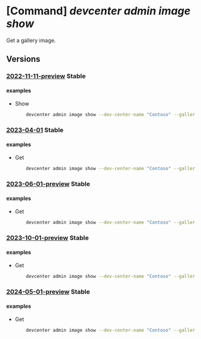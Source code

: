 # [Command] _devcenter admin image show_

Get a gallery image.

## Versions

### [2022-11-11-preview](/Resources/mgmt-plane/L3N1YnNjcmlwdGlvbnMve30vcmVzb3VyY2Vncm91cHMve30vcHJvdmlkZXJzL21pY3Jvc29mdC5kZXZjZW50ZXIvZGV2Y2VudGVycy97fS9nYWxsZXJpZXMve30vaW1hZ2VzL3t9/2022-11-11-preview.xml) **Stable**

<!-- mgmt-plane /subscriptions/{}/resourcegroups/{}/providers/microsoft.devcenter/devcenters/{}/galleries/{}/images/{} 2022-11-11-preview -->

#### examples

- Show
    ```bash
        devcenter admin image show --dev-center-name "Contoso" --gallery-name "DefaultDevGallery" --name "{imageName}" --resource-group "rg1"
    ```

### [2023-04-01](/Resources/mgmt-plane/L3N1YnNjcmlwdGlvbnMve30vcmVzb3VyY2Vncm91cHMve30vcHJvdmlkZXJzL21pY3Jvc29mdC5kZXZjZW50ZXIvZGV2Y2VudGVycy97fS9nYWxsZXJpZXMve30vaW1hZ2VzL3t9/2023-04-01.xml) **Stable**

<!-- mgmt-plane /subscriptions/{}/resourcegroups/{}/providers/microsoft.devcenter/devcenters/{}/galleries/{}/images/{} 2023-04-01 -->

#### examples

- Get
    ```bash
        devcenter admin image show --dev-center-name "Contoso" --gallery-name "DefaultDevGallery" --name "ContosoBaseImage" --resource-group "rg1"
    ```

### [2023-06-01-preview](/Resources/mgmt-plane/L3N1YnNjcmlwdGlvbnMve30vcmVzb3VyY2Vncm91cHMve30vcHJvdmlkZXJzL21pY3Jvc29mdC5kZXZjZW50ZXIvZGV2Y2VudGVycy97fS9nYWxsZXJpZXMve30vaW1hZ2VzL3t9/2023-06-01-preview.xml) **Stable**

<!-- mgmt-plane /subscriptions/{}/resourcegroups/{}/providers/microsoft.devcenter/devcenters/{}/galleries/{}/images/{} 2023-06-01-preview -->

#### examples

- Get
    ```bash
        devcenter admin image show --dev-center-name "Contoso" --gallery-name "DefaultDevGallery" --name "ContosoBaseImage" --resource-group "rg1"
    ```

### [2023-10-01-preview](/Resources/mgmt-plane/L3N1YnNjcmlwdGlvbnMve30vcmVzb3VyY2Vncm91cHMve30vcHJvdmlkZXJzL21pY3Jvc29mdC5kZXZjZW50ZXIvZGV2Y2VudGVycy97fS9nYWxsZXJpZXMve30vaW1hZ2VzL3t9/2023-10-01-preview.xml) **Stable**

<!-- mgmt-plane /subscriptions/{}/resourcegroups/{}/providers/microsoft.devcenter/devcenters/{}/galleries/{}/images/{} 2023-10-01-preview -->

#### examples

- Get
    ```bash
        devcenter admin image show --dev-center-name "Contoso" --gallery-name "DefaultDevGallery" --name "ContosoBaseImage" --resource-group "rg1"
    ```

### [2024-05-01-preview](/Resources/mgmt-plane/L3N1YnNjcmlwdGlvbnMve30vcmVzb3VyY2Vncm91cHMve30vcHJvdmlkZXJzL21pY3Jvc29mdC5kZXZjZW50ZXIvZGV2Y2VudGVycy97fS9nYWxsZXJpZXMve30vaW1hZ2VzL3t9/2024-05-01-preview.xml) **Stable**

<!-- mgmt-plane /subscriptions/{}/resourcegroups/{}/providers/microsoft.devcenter/devcenters/{}/galleries/{}/images/{} 2024-05-01-preview -->

#### examples

- Get
    ```bash
        devcenter admin image show --dev-center-name "Contoso" --gallery-name "DefaultDevGallery" --name "ContosoBaseImage" --resource-group "rg1"
    ```
